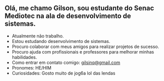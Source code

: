 ## Olá, me chamo Gilson, sou estudante do Senac Mediotec na ala de desenvolvimento de sistemas.
- Atualmente não trabalho.
- Estou estudando desenvolvimento de sistemas.
- Procuro colaborar com meus amigos para realizar projetos de sucesso.
- Procuro ajuda com profissionais e professores para melhorar minhas habilidades.
- Como entrar em contato comigo: gilsinq@gmail.com
- Pronomes: HE/HIM
- Curiosidades: Gosto muito de jog6a lol das lendas 
